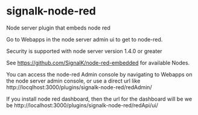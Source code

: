# signalk-node-red
Node server plugin that embeds node red


Go to Webapps in the node server admin ui to get to node-red.

Security is supported with node server version 1.4.0 or greater

See https://github.com/SignalK/node-red-embedded for available Nodes.

You can access the node-red Admin console by navigating to Webapps on the node server admin console, or use a direct url like http://locqlhost:3000/plugins/signalk-node-red/redAdmin/

If you install node red dashboard, then the url for the dashboard will be we be http://localhost:3000/plugins/signalk-node-red/redApi/ui/
